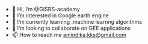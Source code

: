 - 👋 Hi, I’m @GISRS-academy
- 👀 I’m interested in Google earth engine 
- 🌱 I’m currently learning .machine learnng algorithms 
- 💞️ I’m looking to collaborate on GEE applications 
- 📫 How to reach me amindika.kks@gmail.com

<!---
GISRS-academy/GISRS-academy is a ✨ special ✨ repository because its `README.md` (this file) appears on your GitHub profile.
You can click the Preview link to take a look at your changes.
--->

